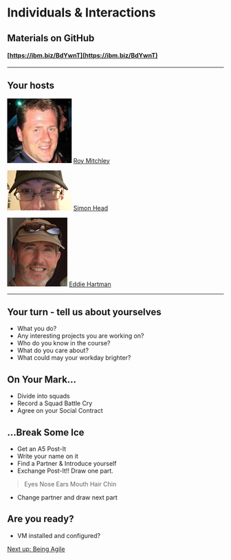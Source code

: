 # Individuals & Interactions

## Materials on GitHub

#### [https://ibm.biz/BdYwnT](https://ibm.biz/BdYwnT)

---
## Your hosts

![Roy Mitchley](/images/folk/roy-mitchley.png)  [Roy Mitchley](https://w3.ibm.com/bluepages/profile.html?uid=084208806)

![Simon Head](/images/folk/simon-head.png) [Simon Head](https://w3.ibm.com/bluepages/profile.html?uid=115936866)

![Eddie Hartman](/images/folk/eddie-hartman.png) [Eddie Hartman](https://w3.ibm.com/bluepages/profile.html?uid=010196806)

---
## Your turn - tell us about yourselves

* What you do?
* Any interesting projects you are working on?
* Who do you know in the course?
* What do you care about?
* What could may your workday brighter?

## On Your Mark...

* Divide into squads
* Record a Squad Battle Cry
* Agree on your Social Contract

## ...Break Some Ice

* Get an A5 Post-It
* Write your name on it
* Find a Partner & Introduce yourself
* Exchange Post-It!! Draw one part.
> Eyes
> Nose
> Ears
> Mouth
> Hair
> Chin
* Change partner and draw next part

## Are you ready?

* VM installed and configured?

[Next up: Being Agile](/Intro/beingagile.md)
